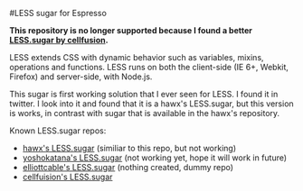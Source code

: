 #LESS sugar for Espresso

**This repository is no longer supported because I found a better [LESS.sugar by cellfusion](https://github.com/cellfusion/LESS.sugar).**

LESS extends CSS with dynamic behavior such as variables, mixins, operations and functions. LESS runs on both the client-side (IE 6+, Webkit, Firefox) and server-side, with Node.js.

This sugar is first working solution that I ever seen for LESS. I found it in twitter. I look into it and found that it is a hawx's LESS.sugar, but this version is works, in contrast with sugar that is available in the hawx's repository.

Known LESS.sugar repos:

- [hawx's LESS.sugar](https://github.com/hawx/LESS.sugar) (similiar to this repo, but not working)
- [yoshokatana's LESS.sugar](https://github.com/yoshokatana/LESS.sugar) (not working yet, hope it will work in future)
- [elliottcable's LESS.sugar](https://github.com/elliottcable/LESS.sugar) (nothing created, dummy repo)
- [cellfuision's LESS.sugar](https://github.com/cellfusion/LESS.sugar)